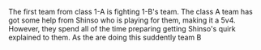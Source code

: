 The first team from class 1-A is fighting 1-B's team. The class A team has got some help from Shinso who is playing for them, making it a 5v4. However, they spend all of the time preparing getting Shinso's quirk explained to them. As the are doing this suddently team B 